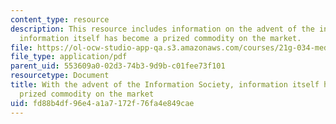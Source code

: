 ```yaml
---
content_type: resource
description: This resource includes information on the advent of the information society,
  information itself has become a prized commodity on the market.
file: https://ol-ocw-studio-app-qa.s3.amazonaws.com/courses/21g-034-media-education-and-the-marketplace-fall-2005/fd88b4df96e4a1a7172f76fa4e849cae_MIT21G_034F05_wsisjonthnha.pdf
file_type: application/pdf
parent_uid: 553609a0-02d3-74b3-9d9b-c01fee73f101
resourcetype: Document
title: With the advent of the Information Society, information itself has become a
  prized commodity on the market
uid: fd88b4df-96e4-a1a7-172f-76fa4e849cae
---
```


